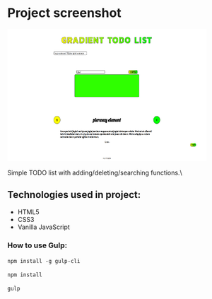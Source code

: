 # Project screenshot
<img src="src/assets/img/ToDo_list.png"
     alt="ToDo List Screenshot"
     width="450" height="300" />


Simple TODO list with adding/deleting/searching functions.\
## Technologies used in project: 
- HTML5
- CSS3
- Vanilla JavaScript

### How to use Gulp:

`npm install -g gulp-cli`

`npm install`

`gulp`

